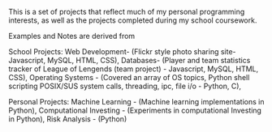 This is a set of projects that reflect much of my personal programming interests, as well as the projects completed during my school coursework.

Examples and Notes are derived from

School Projects:
Web Development- (Flickr style photo sharing site- Javascript, MySQL, HTML, CSS),
Databases- (Player and team statistics tracker of League of Lengends (team project) - Javascript, MySQL, HTML, CSS),
Operating Systems - (Covered an array of OS topics, Python shell scripting POSIX/SUS system calls, threading, ipc, file i/o - Python, C),


Personal Projects:
Machine Learning - (Machine learning implementations in Python),
Computational Investing - (Experiments in computational Investing in Python),
Risk Analysis - (Python)







